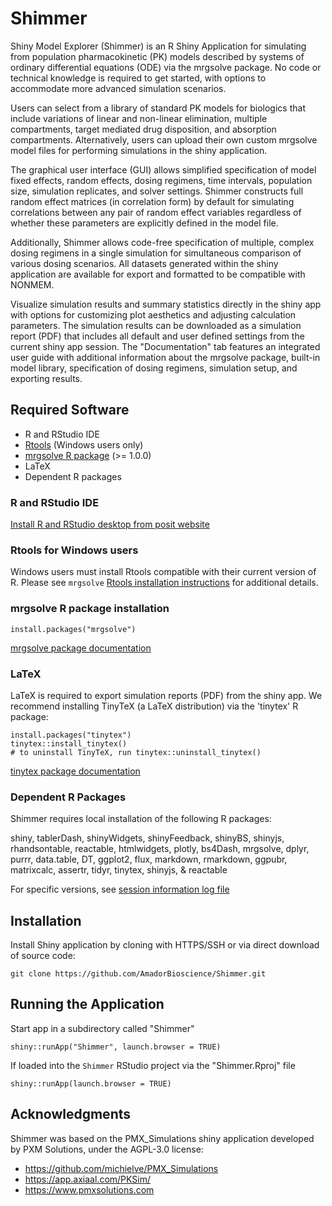 # Shimmer

Shiny Model Explorer (Shimmer) is an R Shiny Application for simulating from population pharmacokinetic (PK) models described by systems of ordinary differential equations (ODE) via the mrgsolve package. No code or technical knowledge is required to get started, with options to accommodate more advanced simulation scenarios. 

Users can select from a library of standard PK models for biologics that include variations of linear and non-linear elimination, multiple compartments, target mediated drug disposition, and absorption compartments. Alternatively, users can upload their own custom mrgsolve model files for performing simulations in the shiny application.

The graphical user interface (GUI) allows simplified specification of model fixed effects, random effects, dosing regimens, time intervals, population size, simulation replicates, and solver settings. Shimmer constructs full random effect matrices (in correlation form) by default for simulating correlations between any pair of random effect variables regardless of whether these parameters are explicitly defined in the model file.  

Additionally, Shimmer allows code-free specification of multiple, complex dosing regimens in a single simulation for simultaneous comparison of various dosing scenarios. All datasets generated within the shiny application are available for export and formatted to be compatible with NONMEM. 

Visualize simulation results and summary statistics directly in the shiny app with options for customizing plot aesthetics and adjusting calculation parameters. The simulation results can be downloaded as a simulation report (PDF) that includes all default and user defined settings from the current shiny app session. The "Documentation" tab features an integrated user guide with additional information about the mrgsolve package, built-in model library, specification of dosing regimens, simulation setup, and exporting results. 


## Required Software

 * R and RStudio IDE
 * [Rtools](#rtools-for-windows-users) (Windows users only)
 * [mrgsolve R package](https://github.com/metrumresearchgroup/mrgsolve/wiki/mrgsolve-Installation) (>= 1.0.0) 
 * LaTeX
 * Dependent R packages
 
 
### R and RStudio IDE

[Install R and RStudio desktop from posit website](https://posit.co/download/rstudio-desktop/)


### Rtools for Windows users

Windows users must install Rtools compatible with their current version of R. Please see `mrgsolve` [Rtools installation instructions](https://github.com/metrumresearchgroup/mrgsolve/wiki/mrgsolve-Installation#windows-users) for additional details.


### mrgsolve R package installation

```{r}
install.packages("mrgsolve")
```

[mrgsolve package documentation](https://mrgsolve.org/)

 
### LaTeX

LaTeX is required to export simulation reports (PDF) from the shiny app. We recommend installing TinyTeX (a LaTeX distribution) via the 'tinytex' R package:

```{r}
install.packages("tinytex")
tinytex::install_tinytex()
# to uninstall TinyTeX, run tinytex::uninstall_tinytex() 
```

[tinytex package documentation](https://yihui.org/tinytex/)


### Dependent R Packages

Shimmer requires local installation of the following R packages:

shiny, tablerDash, shinyWidgets, shinyFeedback, shinyBS, shinyjs, rhandsontable, reactable, htmlwidgets, plotly, bs4Dash, mrgsolve, dplyr, purrr, data.table, DT, ggplot2, flux, markdown, rmarkdown, ggpubr, matrixcalc, assertr, tidyr, tinytex, shinyjs, & reactable

For specific versions, see [session information log file](www/session_information.txt)


## Installation

Install Shiny application by cloning with HTTPS/SSH or via direct download of source code:
```{bash}
git clone https://github.com/AmadorBioscience/Shimmer.git
```


## Running the Application

Start app in a subdirectory called "Shimmer"
```{r}
shiny::runApp("Shimmer", launch.browser = TRUE)
```


If loaded into the `Shimmer` RStudio project via the "Shimmer.Rproj" file
```{r}
shiny::runApp(launch.browser = TRUE)
```


## Acknowledgments

Shimmer was based on the PMX_Simulations shiny application developed by PXM Solutions, under the AGPL-3.0 license:

 * https://github.com/michielve/PMX_Simulations
 * https://app.axiaal.com/PKSim/
 * https://www.pmxsolutions.com

